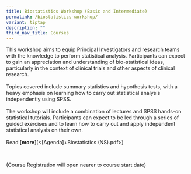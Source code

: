 ```yaml
---
title: Biostatistics Workshop (Basic and Intermediate)
permalink: /biostatistics-workshop/
variant: tiptap
description: ""
third_nav_title: Courses
---
```

<p>This workshop aims to equip Principal Investigators and research teams
with the knowledge to perform statistical analysis. Participants can expect
to gain an appreciation and understanding of bio-statistical ideas, particularly
in the context of clinical trials and other aspects of clinical research.
<br>
<br>Topics covered include summary statistics and hypothesis tests, with a
heavy emphasis on learning how to carry out statistical analysis independently
using SPSS.&nbsp;
<br>
<br>The workshop will include a combination of lectures and SPSS hands-on
statistical tutorials. Participants can expect to be led through a series
of guided exercises and to learn how to carry out and apply independent
statistical analysis on their own.
<br>
<br>Read&nbsp;[<strong>more</strong>](&lt;[Agenda]+Biostatistics (NS).pdf&gt;)</p>
<p>&nbsp;</p>
<p>(Course Registration will open nearer to course start date)</p>